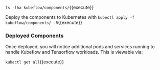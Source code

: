 `ls -lha kubeflow/components/`{{execute}}

Deploy the components to Kubernetes with `kubectl apply -f kubeflow/components/ -R`{{execute}}



### Deployed Components

Once deployed, you will notice additional pods and services running to handle Kubeflow and Tensorflow workloads. This is viewable via:

`kubectl get all`{{execute}}
